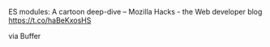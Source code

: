 ES modules: A cartoon deep-dive – Mozilla Hacks - the Web developer blog https://t.co/haBeKxosHS

via Buffer